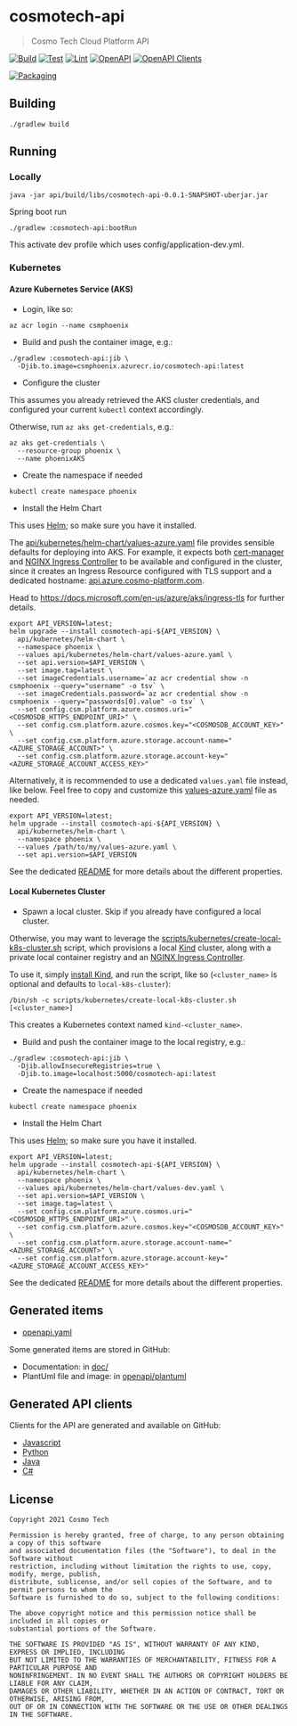 # cosmotech-api

> Cosmo Tech Cloud Platform API

[![Build](https://github.com/Cosmo-Tech/cosmotech-api/actions/workflows/build.yml/badge.svg)](https://github.com/Cosmo-Tech/cosmotech-api/actions/workflows/build.yml)
[![Test](https://github.com/Cosmo-Tech/cosmotech-api/actions/workflows/test.yml/badge.svg)](https://github.com/Cosmo-Tech/cosmotech-api/actions/workflows/test.yml)
[![Lint](https://github.com/Cosmo-Tech/cosmotech-api/actions/workflows/lint.yml/badge.svg)](https://github.com/Cosmo-Tech/cosmotech-api/actions/workflows/lint.yml)
[![OpenAPI](https://github.com/Cosmo-Tech/cosmotech-api/actions/workflows/openapi.yml/badge.svg)](https://csmphoenixdev.blob.core.windows.net/public/openapi.yaml)
[![OpenAPI Clients](https://github.com/Cosmo-Tech/cosmotech-api/actions/workflows/openapi_clients.yml/badge.svg)](https://github.com/Cosmo-Tech/cosmotech-api/actions/workflows/openapi_clients.yml)

[![Packaging](https://github.com/Cosmo-Tech/cosmotech-api/actions/workflows/packaging.yml/badge.svg)](https://github.com/Cosmo-Tech/cosmotech-api/actions/workflows/packaging.yml)

## Building

```shell
./gradlew build
```

## Running

### Locally

```shell
java -jar api/build/libs/cosmotech-api-0.0.1-SNAPSHOT-uberjar.jar
```

Spring boot run
```shell
./gradlew :cosmotech-api:bootRun
```
This activate dev profile which uses config/application-dev.yml.

### Kubernetes

#### Azure Kubernetes Service (AKS)

* Login, like so:

```shell
az acr login --name csmphoenix
```

* Build and push the container image, e.g.:

```shell
./gradlew :cosmotech-api:jib \
  -Djib.to.image=csmphoenix.azurecr.io/cosmotech-api:latest
```

* Configure the cluster

This assumes you already retrieved the AKS cluster credentials, and configured your
current `kubectl` context accordingly.

Otherwise, run `az aks get-credentials`, e.g.:

```shell
az aks get-credentials \
  --resource-group phoenix \
  --name phoenixAKS
```

* Create the namespace if needed

```shell
kubectl create namespace phoenix
```

* Install the Helm Chart

This uses [Helm](https://helm.sh/); so make sure you have it installed.

The [api/kubernetes/helm-chart/values-azure.yaml](api/kubernetes/helm-chart/values-azure.yaml) file 
provides sensible defaults for deploying into AKS.
For example, it expects both [cert-manager](https://cert-manager.io/docs/) and 
[NGINX Ingress Controller](https://kubernetes.github.io/ingress-nginx/) to be available and 
configured in the cluster, since it creates an Ingress Resource configured with TLS support and 
a dedicated hostname: [api.azure.cosmo-platform.com](https://api.azure.cosmo-platform.com).

Head to https://docs.microsoft.com/en-us/azure/aks/ingress-tls for further details.

```shell
export API_VERSION=latest;
helm upgrade --install cosmotech-api-${API_VERSION} \
  api/kubernetes/helm-chart \
  --namespace phoenix \
  --values api/kubernetes/helm-chart/values-azure.yaml \
  --set api.version=$API_VERSION \
  --set image.tag=latest \
  --set imageCredentials.username=`az acr credential show -n csmphoenix --query="username" -o tsv` \
  --set imageCredentials.password=`az acr credential show -n csmphoenix --query="passwords[0].value" -o tsv` \
  --set config.csm.platform.azure.cosmos.uri="<COSMOSDB_HTTPS_ENDPOINT_URI>" \
  --set config.csm.platform.azure.cosmos.key="<COSMOSDB_ACCOUNT_KEY>" \
  --set config.csm.platform.azure.storage.account-name="<AZURE_STORAGE_ACCOUNT>" \
  --set config.csm.platform.azure.storage.account-key="<AZURE_STORAGE_ACCOUNT_ACCESS_KEY>"
```

Alternatively, it is recommended to use a dedicated `values.yaml` file instead, like below.
Feel free to copy and customize this [values-azure.yaml](api/kubernetes/helm-chart/values-azure.yaml) file as needed.

```shell
export API_VERSION=latest;
helm upgrade --install cosmotech-api-${API_VERSION} \
  api/kubernetes/helm-chart \
  --namespace phoenix \
  --values /path/to/my/values-azure.yaml \
  --set api.version=$API_VERSION
```

See the dedicated [README](api/kubernetes/helm-chart/README.md) for more details about the different properties.

#### Local Kubernetes Cluster

* Spawn a local cluster. Skip if you already have configured a local cluster.

Otherwise, you may want to leverage the [scripts/kubernetes/create-local-k8s-cluster.sh](scripts/kubernetes/create-local-k8s-cluster.sh) script,
  which provisions a local [Kind](https://kind.sigs.k8s.io/) cluster, along with a private local container 
registry and an [NGINX Ingress Controller](https://kubernetes.github.io/ingress-nginx/).

To use it, simply [install Kind](https://kind.sigs.k8s.io/docs/user/quick-start/#installation), and run the script, like so (`<cluster_name>` is optional and defaults to `local-k8s-cluster`):

```shell
/bin/sh -c scripts/kubernetes/create-local-k8s-cluster.sh [<cluster_name>]
```
This creates a Kubernetes context named `kind-<cluster_name>`.
  
* Build and push the container image to the local registry, e.g.:

```shell
./gradlew :cosmotech-api:jib \
  -Djib.allowInsecureRegistries=true \
  -Djib.to.image=localhost:5000/cosmotech-api:latest
```

* Create the namespace if needed

```shell
kubectl create namespace phoenix
```

* Install the Helm Chart

This uses [Helm](https://helm.sh/); so make sure you have it installed.

```shell
export API_VERSION=latest;
helm upgrade --install cosmotech-api-${API_VERSION} \
  api/kubernetes/helm-chart \
  --namespace phoenix \
  --values api/kubernetes/helm-chart/values-dev.yaml \
  --set api.version=$API_VERSION \
  --set image.tag=latest \
  --set config.csm.platform.azure.cosmos.uri="<COSMOSDB_HTTPS_ENDPOINT_URI>" \
  --set config.csm.platform.azure.cosmos.key="<COSMOSDB_ACCOUNT_KEY>" \
  --set config.csm.platform.azure.storage.account-name="<AZURE_STORAGE_ACCOUNT>" \
  --set config.csm.platform.azure.storage.account-key="<AZURE_STORAGE_ACCOUNT_ACCESS_KEY>"
```

See the dedicated [README](api/kubernetes/helm-chart/README.md) for more details about the different properties.

## Generated items

- [openapi.yaml](https://csmphoenixdev.blob.core.windows.net/public/openapi.yaml)

Some generated items are stored in GitHub:
- Documentation: in [doc/](doc/)
- PlantUml file and image: in [openapi/plantuml](openapi/plantuml)

## Generated API clients
Clients for the API are generated and available on GitHub:
* [Javascript](https://github.com/Cosmo-Tech/cosmotech-api-javascript-client)
* [Python](https://github.com/Cosmo-Tech/cosmotech-api-python-client)
* [Java](https://github.com/Cosmo-Tech/cosmotech-api-java-client)
* [C#](https://github.com/Cosmo-Tech/cosmotech-api-csharp-client)

## License

    Copyright 2021 Cosmo Tech
    
    Permission is hereby granted, free of charge, to any person obtaining a copy of this software 
    and associated documentation files (the "Software"), to deal in the Software without 
    restriction, including without limitation the rights to use, copy, modify, merge, publish, 
    distribute, sublicense, and/or sell copies of the Software, and to permit persons to whom the 
    Software is furnished to do so, subject to the following conditions:
    
    The above copyright notice and this permission notice shall be included in all copies or 
    substantial portions of the Software.
    
    THE SOFTWARE IS PROVIDED "AS IS", WITHOUT WARRANTY OF ANY KIND, EXPRESS OR IMPLIED, INCLUDING 
    BUT NOT LIMITED TO THE WARRANTIES OF MERCHANTABILITY, FITNESS FOR A PARTICULAR PURPOSE AND 
    NONINFRINGEMENT. IN NO EVENT SHALL THE AUTHORS OR COPYRIGHT HOLDERS BE LIABLE FOR ANY CLAIM, 
    DAMAGES OR OTHER LIABILITY, WHETHER IN AN ACTION OF CONTRACT, TORT OR OTHERWISE, ARISING FROM, 
    OUT OF OR IN CONNECTION WITH THE SOFTWARE OR THE USE OR OTHER DEALINGS IN THE SOFTWARE.
